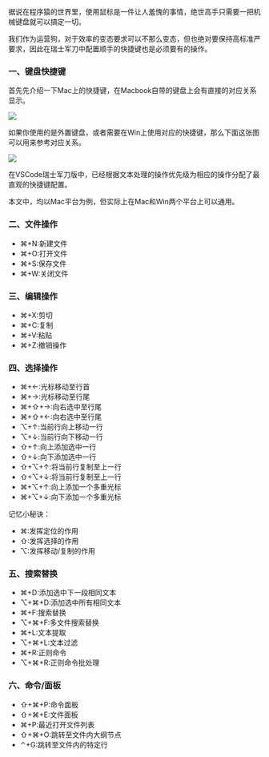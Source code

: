 据说在程序猿的世界里，使用鼠标是一件让人羞愧的事情，绝世高手只需要一把机械键盘就可以搞定一切。

我们作为运营狗，对于效率的变态要求可以不那么变态，但也绝对要保持高标准严要求，因此在瑞士军刀中配置顺手的快捷键也是必须要有的操作。

### 一、键盘快捷键

首先先介绍一下Mac上的快捷键，在Macbook自带的键盘上会有直接的对应关系显示。

![](../img/Mac_shortcut_keyboard.jpg)


如果你使用的是外置键盘，或者需要在Win上使用对应的快捷键，那么下面这张图可以用来参考对应关系。

![](../img/键盘快捷键.jpg)

在VSCode瑞士军刀版中，已经根据文本处理的操作优先级为相应的操作分配了最直观的快捷键配置。

本文中，均以Mac平台为例，但实际上在Mac和Win两个平台上可以通用。

### 二、文件操作

- ⌘+N:新建文件
- ⌘+O:打开文件
- ⌘+S:保存文件
- ⌘+W:关闭文件

### 三、编辑操作

- ⌘+X:剪切
- ⌘+C:复制
- ⌘+V:粘贴
- ⌘+Z:撤销操作

### 四、选择操作

- ⌘+←:光标移动至行首
- ⌘+→:光标移动至行尾
- ⌘+⇧+→:向右选中至行尾
- ⌘+⇧+←:向右选中至行尾
- ⌥+↑:当前行向上移动一行
- ⌥+↓:当前行向下移动一行
- ⇧+↑:向上添加选中一行
- ⇧+↓:向下添加选中一行
- ⇧+⌥+↑:将当前行复制至上一行
- ⇧+⌥+↓:将当前行复制至上一行
- ⌘+⌥+↑:向上添加一个多重光标
- ⌘+⌥+↓:向下添加一个多重光标

记忆小秘诀：

- ⌘:发挥定位的作用
- ⇧:发挥选择的作用
- ⌥:发挥移动/复制的作用

### 五、搜索替换

- ⌘+D:添加选中下一段相同文本
- ⌥+⌘+D:添加选中所有相同文本
- ⌘+F:搜索替换
- ⌥+⌘+F:多文件搜索替换
- ⌘+L:文本提取
- ⌥+⌘+L:文本过滤
- ⌘+R:正则命令
- ⌥+⌘+R:正则命令批处理

### 六、命令/面板

- ⇧+⌘+P:命令面板
- ⇧+⌘+E:文件面板
- ⌘+P:最近打开文件列表
- ⇧+⌘+O:跳转至文件内大纲节点
- ⌃+G:跳转至文件内的特定行

